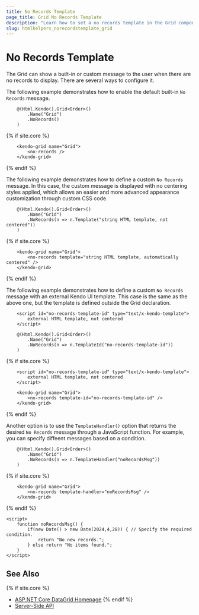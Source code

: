 ```yaml
---
title: No Records Template
page_title: Grid No Records Template
description: "Learn how to set a no records template in the Grid component for {{ site.framework }} if the backend does not return any data."
slug: htmlhelpers_norecordstemplate_grid
---
```


# No Records Template

The Grid can show a built-in or custom message to the user when there are no records to display. There are several ways to configure it.

The following example demonstrates how to enable the default built-in `No Records` message.

```HtmlHelper
    @(Html.Kendo().Grid<Order>()
        .Name("Grid")
        .NoRecords()
    )
```
{% if site.core %}
```TagHelper
    <kendo-grid name="Grid">
	    <no-records />
    </kendo-grid>
```
{% endif %}

The following example demonstrates how to define a custom `No Records` message. In this case, the custom message is displayed with no centering styles applied, which allows an easier and more advanced appearance customization through custom CSS code.

```HtmlHelper
    @(Html.Kendo().Grid<Order>()
        .Name("Grid")
        .NoRecords(n => n.Template("string HTML template, not centered"))
    )
```
{% if site.core %}
```TagHelper
    <kendo-grid name="Grid">
	    <no-records template="string HTML template, automatically centered" />
    </kendo-grid>
```
{% endif %}

The following example demonstrates how to define a custom `No Records` message with an external Kendo UI template. This case is the same as the above one, but the template is defined outside the Grid declaration.

```HtmlHelper
    <script id="no-records-template-id" type="text/x-kendo-template">
        external HTML template, not centered
    </script>

    @(Html.Kendo().Grid<Order>()
        .Name("Grid")
        .NoRecords(n => n.TemplateId("no-records-template-id"))
    )
```
{% if site.core %}
```TagHelper
    <script id="no-records-template-id" type="text/x-kendo-template">
        external HTML template, not centered
    </script>
    
    <kendo-grid name="Grid">
	    <no-records template-id="no-records-template-id" />
    </kendo-grid>
```
{% endif %}

Another option is to use the `TemplateHandler()` option that returns the desired `No Records` message through a JavaScript function. For example, you can specify diffeent messages based on a condition.

```HtmlHelper
    @(Html.Kendo().Grid<Order>()
        .Name("Grid")
        .NoRecords(n => n.TemplateHandler("noRecordsMsg"))
    )
```
{% if site.core %}
```TagHelper
    <kendo-grid name="Grid">
	    <no-records template-handler="noRecordsMsg" />
    </kendo-grid>
```
{% endif %}
```JS scripts
<script>
    function noRecordsMsg() {
        if(new Date() > new Date(2024,4,28)) { // Specify the required condition.
            return "No new records.";
        } else return "No items found.";
    }
</script>
```

## See Also

{% if site.core %}
* [ASP.NET Core DataGrid Homepage](https://www.telerik.com/aspnet-core-ui/grid)
{% endif %}
* [Server-Side API](/api/datasource)
